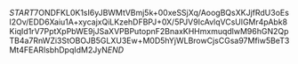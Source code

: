 $START$7ONDFKL0K1sI6yJBWMtVBmj5k+00xeSSjXq/AoogBQsXKJjfRdU3oEsl2Ov/EDD6Xaiu1A+xycajxQiLKzehDFBPJ+0X/5PJV9IcAvlqVCsUlGMr4pAbk8KiqId1rV7PptXpPbWE9jJSaXVPBPutopnF2BnaxKHHmxmuqdlwM96hGN2QpTB4a7RnWZi3StOBOJB5GLXU3Ew+M0D5hYjWLBrowCjsCGsa97Mfiw5BeT3Mt4FEARlsbhDpqIdM2JyN$END$